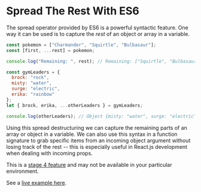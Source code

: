 # Spread The Rest With ES6

The spread operator provided by ES6 is a powerful syntactic feature. One way
it can be used is to capture the _rest_ of an object or array in a variable.

```javascript
const pokemon = ["Charmander", "Squirtle", "Bulbasaur"];
const [first, ...rest] = pokemon;

console.log("Remaining: ", rest); // Remaining: ["Squirtle", "Bulbasaur"]

const gymLeaders = {
  brock: "rock",
  misty: "water",
  surge: "electric",
  erika: "rainbow"
};
let { brock, erika, ...otherLeaders } = gymLeaders;

console.log(otherLeaders); // Object {misty: "water", surge: "electric"}
```

Using this spread destructuring we can capture the remaining parts of an
array or object in a variable. We can also use this syntax in a function
signature to grab specific items from an incoming object argument without
losing track of the rest -- this is especially useful in React.js
development when dealing with incoming props.

This is a [stage 4
feature](https://github.com/tc39/proposal-object-rest-spread) and may not be
available in your particular environment.

See a [live example here](https://codesandbox.io/s/ov2xr1o12y).

